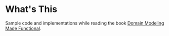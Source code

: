 # What's This

Sample code and implementations while reading the book [Domain Modeling Made Functional](https://www.amazon.com/Domain-Modeling-Made-Functional-Domain-Driven/dp/1680502549).
